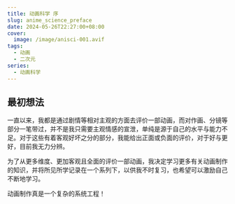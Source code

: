 ```yaml
---
title: 动画科学 序
slug: anime_science_preface
date: 2024-05-26T22:27:00+08:00
cover:
  image: /image/anisci-001.avif
tags: 
  - 动画
  - 二次元
series: 
  - 动画科学
---
```

## 最初想法
一直以来，我都是通过剧情等相对主观的方面去评价一部动画，而对作画、分镜等部分一笔带过，并不是我只需要主观情感的宣泄，单纯是源于自己的水平与能力不足。对于这些有着客观好坏之分的部分，我能给出正面或负面的评价，对于好与更好，目前我无力分辨。

为了从更多维度、更加客观且全面的评价一部动画，我决定学习更多有关动画制作的知识，并将所见所学记录在一个系列下，以供我不时复习，也希望可以激励自己不断地学习。

动画制作真是一个复杂的系统工程！